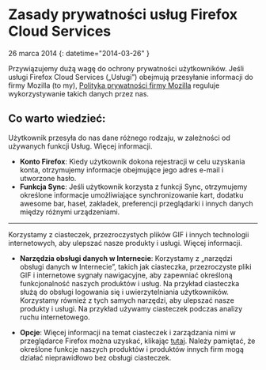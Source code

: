 # Zasady prywatności usług Firefox Cloud Services

26 marca 2014
{: datetime="2014-03-26" }

Przywiązujemy dużą wagę do ochrony prywatności użytkowników. Jeśli usługi Firefox Cloud Services („Usługi”) obejmują przesyłanie informacji do firmy Mozilla (to my), [Polityka prywatności firmy Mozilla](https://www.mozilla.org/privacy/) reguluje wykorzystywanie takich danych przez nas.

## Co warto wiedzieć:

Użytkownik przesyła do nas dane różnego rodzaju, w zależności od używanych funkcji Usług.  Więcej informacji.

* **Konto Firefox**: Kiedy użytkownik dokona rejestracji w celu uzyskania konta, otrzymujemy informacje obejmujące jego adres e-mail i utworzone hasło.
* **Funkcja Sync**: Jeśli użytkownik korzysta z funkcji Sync, otrzymujemy określone informacje umożliwiające synchronizowanie kart, dodatku awesome bar, haseł, zakładek, preferencji przeglądarki i innych danych między różnymi urządzeniami.

---------------------------------------

Korzystamy z ciasteczek, przezroczystych plików GIF i innych technologii internetowych, aby ulepszać nasze produkty i usługi.  Więcej informacji.

* **Narzędzia obsługi danych w Internecie**: Korzystamy z „narzędzi obsługi danych w Internecie”, takich jak ciasteczka, przezroczyste pliki GIF i internetowe sygnały nawigacyjne, aby zapewniać określoną funkcjonalność naszych produktów i usług. Na przykład ciasteczka służą do obsługi logowania się i uwierzytelniania użytkowników. Korzystamy również z tych samych narzędzi, aby ulepszać nasze produkty i usługi. Na przykład używamy ciasteczek podczas analizy ruchu internetowego.

* **Opcje**: Więcej informacji na temat ciasteczek i zarządzania nimi w przeglądarce Firefox można uzyskać, klikając [tutaj](https://support.mozilla.org/pl/kb/ciasteczka). Należy pamiętać, że określone funkcje naszych produktów i produktów innych firm mogą działać nieprawidłowo bez obsługi ciasteczek.
